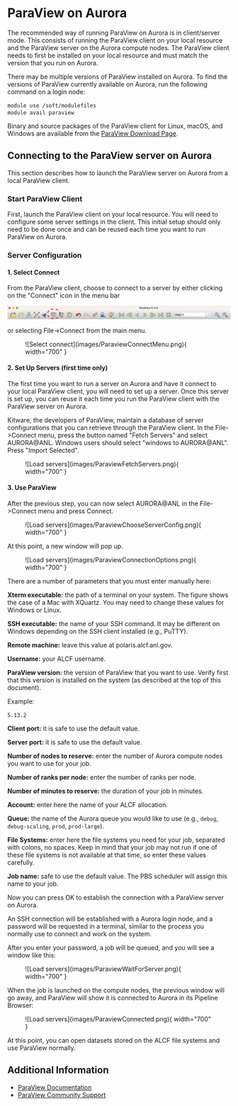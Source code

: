 # ParaView on Aurora

The recommended way of running ParaView on Aurora is in client/server mode. This consists of running the ParaView client on your local resource and the ParaView server on the Aurora compute nodes. The ParaView client needs to first be installed on your local resource and must match the version that you run on Aurora.

There may be multiple versions of ParaView installed on Aurora. To find the versions of ParaView currently available on Aurora, run the following command on a login node: 
```
module use /soft/modulefiles
module avail paraview
```

Binary and source packages of the ParaView client for Linux, macOS, and Windows are available from the [ParaView Download Page](https://www.paraview.org/download/). 

## Connecting to the ParaView server on Aurora
This section describes how to launch the ParaView server on Aurora from a local ParaView client.

### Start ParaView Client
First, launch the ParaView client on your local resource. You will need to configure some server settings in the client. This initial setup should only need to be done once and can be reused each time you want to run ParaView on Aurora.

### Server Configuration

#### 1. Select Connect
From the ParaView client, choose to connect to a server by either clicking on the "Connect" icon in the menu bar
 
![Connect icon](images/connect-icon.png) 

or selecting File->Connect from the main menu.

<figure markdown>
  ![Select connect](images/ParaviewConnectMenu.png){ width="700" }
</figure>

#### 2. Set Up Servers (first time only)
The first time you want to run a server on Aurora and have it connect to your local ParaView client, you will need to set up a server. Once this server is set up, you can reuse it each time you run the ParaView client with the ParaView server on Aurora.

Kitware, the developers of ParaView, maintain a database of server configurations that you can retrieve through the ParaView client. In the File->Connect menu, press the button named "Fetch Servers" and select AURORA@ANL. Windows users should select "windows to AURORA@ANL". Press "Import Selected".

<figure markdown>
  ![Load servers](images/ParaviewFetchServers.png){ width="700" }
</figure>

#### 3. Use ParaView

After the previous step, you can now select AURORA@ANL in the File->Connect menu and press Connect.

<figure markdown>
  ![Load servers](images/ParaviewChooseServerConfig.png){ width="700" }
</figure>

At this point, a new window will pop up.

<figure markdown>
  ![Load servers](images/ParaviewConnectionOptions.png){ width="700" }
</figure>

There are a number of parameters that you must enter manually here:

**Xterm executable:** the path of a terminal on your system. The figure shows the case of a Mac with XQuartz. You may need to change these values for Windows or Linux.

**SSH executable:** the name of your SSH command. It may be different on Windows depending on the SSH client installed (e.g., PuTTY).

**Remote machine:** leave this value at polaris.alcf.anl.gov.

**Username:** your ALCF username.

**ParaView version:** the version of ParaView that you want to use. Verify first that this version is installed on the system (as described at the top of this document).

Example:
```
5.13.2
```

**Client port:** it is safe to use the default value.

**Server port:** it is safe to use the default value.

**Number of nodes to reserve:** enter the number of Aurora compute nodes you want to use for your job.

**Number of ranks per node:** enter the number of ranks per node.

**Number of minutes to reserve:** the duration of your job in minutes.

**Account:** enter here the name of your ALCF allocation.

**Queue:** the name of the Aurora queue you would like to use (e.g., `debug`, `debug-scaling`, `prod`, `prod-large`).

**File Systems:** enter here the file systems you need for your job, separated with colons, no spaces. Keep in mind that your job may not run if one of these file systems is not available at that time, so enter these values carefully.

**Job name:** safe to use the default value. The PBS scheduler will assign this name to your job.

Now you can press OK to establish the connection with a ParaView server on Aurora.

An SSH connection will be established with a Aurora login node, and a password will be requested in a terminal, similar to the process you normally use to connect and work on the system.

After you enter your password, a job will be queued, and you will see a window like this:

<figure markdown>
  ![Load servers](images/ParaviewWaitForServer.png){ width="700" }
</figure>

When the job is launched on the compute nodes, the previous window will go away, and ParaView will show it is connected to Aurora in its Pipeline Browser:

<figure markdown>
  ![Load servers](images/ParaviewConnected.png){ width="700" }
</figure>

At this point, you can open datasets stored on the ALCF file systems and use ParaView normally.

## Additional Information
- [ParaView Documentation](https://docs.paraview.org/en/latest/)
- [ParaView Community Support](https://discourse.paraview.org/)
